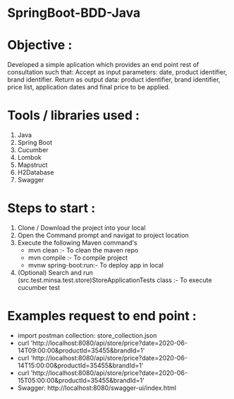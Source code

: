 # SpringBoot-BDD-Java
# Objective :
Developed a simple aplication which provides an end point rest of consultation such that:
Accept as input parameters: date, product identifier, brand identifier.
Return as output data: product identifier, brand identifier, price list, application dates and final price to be applied.

# Tools / libraries used :

1. Java
2. Spring Boot
3. Cucumber
4. Lombok
5. Mapstruct
6. H2Database
7. Swagger


# Steps to start :

1. Clone / Download the project into your local
2. Open the Command prompt and navigat to project location
3. Execute the following Maven command's
    - mvn clean :- To clean the maven repo
    - mvn compile :- To compile project
    - mvnw spring-boot:run:- To deploy app in local
4. (Optional) Search and run (src.test.minsa.test.store)StoreApplicationTests class :- To execute cucumber test


# Examples request to end point :

   - import postman collection: store_collection.json
   - curl 'http://localhost:8080/api/store/price?date=2020-06-14T09:00:00&productId=35455&brandId=1'
   - curl 'http://localhost:8080/api/store/price?date=2020-06-14T15:00:00&productId=35455&brandId=1'
   - curl 'http://localhost:8080/api/store/price?date=2020-06-15T05:00:00&productId=35455&brandId=1'
   - Swagger: http://localhost:8080/swagger-ui/index.html
